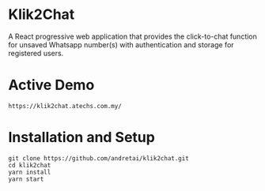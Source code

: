 # Klik2Chat

A React progressive web application that provides the click-to-chat function for unsaved Whatsapp number(s) with authentication and storage for registered users.

# Active Demo

``` 
https://klik2chat.atechs.com.my/ 
```

# Installation and Setup

``` 
git clone https://github.com/andretai/klik2chat.git
cd klik2chat
yarn install
yarn start
```
